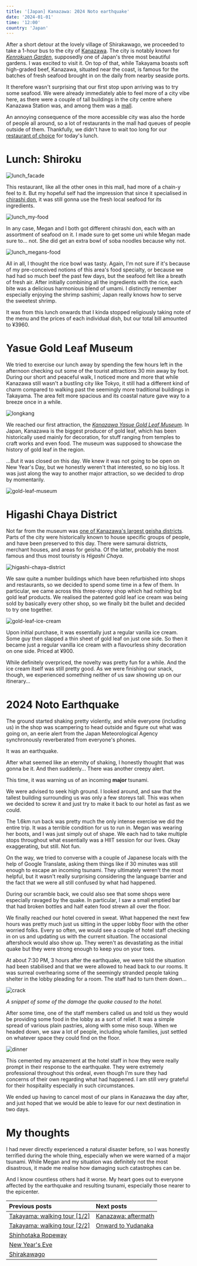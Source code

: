 ```yaml
---
title: '[Japan] Kanazawa: 2024 Noto earthquake'
date: '2024-01-01'
time: '12:00'
country: 'Japan'
---
```


After a short detour at the lovely village of Shirakawago, we proceeded to take a 1-hour bus to the city of [Kanazawa](https://visitkanazawa.jp/en/). The city is notably known for [*Kenrokuen Garden*](https://visitkanazawa.jp/en/attractions/detail_10106.html), supposedly one of Japan's three most beautiful gardens. I was excited to visit it. On top of that, while Takayama boasts soft high-graded beef, Kanazawa, situated near the coast, is famous for the batches of fresh seafood brought in on the daily from nearby seaside ports.

It therefore wasn't surprising that our first stop upon arriving was to try some seafood. We were already immediately able to feel more of a city vibe here, as there were a couple of tall buildings in the city centre where Kanazawa Station was, and among them was a [mall](https://www.kanazawastation.com/kanazawa-forus-shopping-mall/).

An annoying consequence of the more accessible city was also the horde of people all around, so a lot of restaurants in the mall had queues of people outside of them. Thankfully, we didn't have to wait too long for our [restaurant of choice](https://www.tripadvisor.com/Restaurant_Review-g298115-d10311406-Reviews-Shiroku_Kanazawa_Forus-Kanazawa_Ishikawa_Prefecture_Hokuriku_Chubu.html) for today's lunch.

# Lunch: Shiroku

![lunch_facade](/images/posts/travel/japan-2023/kanazawa-earthquake/lunch_facade.jpg)

This restaurant, like all the other ones in this mall, had more of a chain-y feel to it. But my hopeful self had the impression that since it specialised in [chirashi don](https://savorjapan.com/contents/discover-oishii-japan/chirashi-sushi-or-kaisen-don-not-even-japanese-people-know-all-the-differences/), it was still gonna use the fresh local seafood for its ingredients. 

![lunch_my-food](/images/posts/travel/japan-2023/kanazawa-earthquake/lunch_my-food.jpg)

In any case, Megan and I both got different chirashi don, each with an assortment of seafood on it. I made sure to get some uni while Megan made sure to... not. She did get an extra bowl of soba noodles because why not.

![lunch_megans-food](/images/posts/travel/japan-2023/kanazawa-earthquake/lunch_megans-food.JPG)

All in all, I thought the rice bowl was tasty. Again, I'm not sure if it's because of my pre-conceived notions of this area's food specialty, or because we had had so much beef the past few days, but the seafood felt like a breath of fresh air. After initially combining all the ingredients with the rice, each bite was a delicious harmonious blend of umami. I distinctly remember especially enjoying the shrimp sashimi; Japan really knows how to serve the sweetest shrimp.

It was from this lunch onwards that I kinda stopped religiously taking note of the menu and the prices of each individual dish, but our total bill amounted to ¥3960.

# Yasue Gold Leaf Museum

We tried to exercise our lunch away by spending the few hours left in the afternoon checking out some of the tourist attractions 30 min away by foot. During our short and peaceful walk, I noticed more and more that while Kanazawa still wasn't a bustling city like Tokyo, it still had a different kind of charm compared to walking past the seemingly more traditional buildings in Takayama. The area felt more spacious and its coastal nature gave way to a breeze once in a while.

![longkang](/images/posts/travel/japan-2023/kanazawa-earthquake/longkang.JPG)

We reached our first attraction, the [*Kanazawa Yasue Gold Leaf Museum*](https://www.kanazawa-museum.jp/kinpaku/english/). In Japan, Kanazawa is the biggest producer of gold leaf, which has been historically used mainly for decoration, for stuff ranging from temples to craft works and even food. The museum was supposed to showcase the history of gold leaf in the region.

...But it was closed on this day. We knew it was not going to be open on New Year's Day, but we honestly weren't that interested, so no big loss. It was just along the way to another major attraction, so we decided to drop by momentarily.

![gold-leaf-museum](/images/posts/travel/japan-2023/kanazawa-earthquake/gold-leaf-museum.jpg)

# Higashi Chaya District

Not far from the museum was [one of Kanazawa's largest geisha districts](https://visitkanazawa.jp/en/attractions/detail_10212.html). Parts of the city were historically known to house specific groups of people, and have been preserved to this day. There were samurai districts, merchant houses, and areas for geisha. Of the latter, probably the most famous and thus most touristy is *Higashi Chaya*.

![higashi-chaya-district](/images/posts/travel/japan-2023/kanazawa-earthquake/higashi-chaya-district.JPG)

We saw quite a number buildings which have been refurbished into shops and restaurants, so we decided to spend some time in a few of them. In particular, we came across this three-storey shop which had nothing but gold leaf products. We realised the patented gold leaf ice cream was being sold by basically every other shop, so we finally bit the bullet and decided to try one together.

![gold-leaf-ice-cream](/images/posts/travel/japan-2023/kanazawa-earthquake/gold-leaf-ice-cream.JPG)

Upon initial purchase, it was essentially just a regular vanilla ice cream. Some guy then slapped a thin sheet of gold leaf on just one side. So then it became just a regular vanilla ice cream with a flavourless shiny decoration on one side. Priced at ¥900.

While definitely overpriced, the novelty was pretty fun for a while. And the ice cream itself was still pretty good. As we were finishing our snack, though, we experienced something neither of us saw showing up on our itinerary...

# 2024 Noto Earthquake

The ground started shaking pretty violently, and while everyone (including us) in the shop was scampering to head outside and figure out what was going on, an eerie alert from the Japan Meteorological Agency synchronously reverberated from everyone's phones.

It was an earthquake.

After what seemed like an eternity of shaking, I honestly thought that was gonna be it. And then suddenly... There was another creepy alert.

This time, it was warning us of an incoming **major** tsunami.

We were advised to seek high ground. I looked around, and saw that the tallest building surrounding us was only a few storeys tall. This was when we decided to screw it and just try to make it back to our hotel as fast as we could.

The 1.6km run back was pretty much the only intense exercise we did the entire trip. It was a terrible condition for us to run in. Megan was wearing her boots, and I was just simply out of shape. We each had to take multiple stops throughout what essentially was a HIIT session for our lives. Okay exaggerating, but still. Not fun.

On the way, we tried to converse with a couple of Japanese locals with the help of Google Translate, asking them things like if 30 minutes was still enough to escape an incoming tsunami. They ultimately weren't the most helpful, but it wasn't really surprising considering the language barrier and the fact that we were all still confused by what had happened.

During our scramble back, we could also see that some shops were especially ravaged by the quake. In particular, I saw a small emptied bar that had broken bottles and half eaten food strewn all over the floor.

We finally reached our hotel covered in sweat. What happened the next few hours was pretty much just us sitting in the upper lobby floor with the other worried folks. Every so often, we would see a couple of hotel staff checking in on us and updating us with the current situation. The occasional aftershock would also show up. They weren't as devastating as the initial quake but they were strong enough to keep you on your toes.

At about 7:30 PM, 3 hours after the earthquake, we were told the situation had been stabilised and that we were allowed to head back to our rooms. It was surreal overhearing some of the seemingly stranded people taking shelter in the lobby pleading for a room. The staff had to turn them down...

![crack](/images/posts/travel/japan-2023/kanazawa-earthquake/crack.JPG)

*A snippet of some of the damage the quake caused to the hotel.*

After some time, one of the staff members called us and told us they would be providing some food in the lobby as a sort of relief. It was a simple spread of various plain pastries, along with some miso soup. When we headed down, we saw a lot of people, including whole families, just settled on whatever space they could find on the floor.

![dinner](/images/posts/travel/japan-2023/kanazawa-earthquake/dinner.JPG)

This cemented my amazement at the hotel staff in how they were really prompt in their response to the earthquake. They were extremely professional throughout this ordeal, even though I'm sure they had concerns of their own regarding what had happened. I am still very grateful for their hospitality especially in such circumstances.

We ended up having to cancel most of our plans in Kanazawa the day after, and just hoped that we would be able to leave for our next destination in two days.

# My thoughts

I had never directly experienced a natural disaster before, so I was honestly terrified during the whole thing, especially when we were warned of a major tsunami. While Megan and my situation was definitely not the most disastrous, it made me realise how damaging such catastrophes can be. 

And I know countless others had it worse. My heart goes out to everyone affected by the earthquake and resulting tsunami, especially those nearer to the epicenter.

| Previous posts | Next posts |
| :---           | :---       |
| [Takayama: walking tour [1/2]](./takayama-walking-tour-1) | [Kanazawa: aftermath](./kanazawa-aftermath) |
| [Takayama: walking tour [2/2]](./takayama-walking-tour-2) | [Onward to Yudanaka](./onward-to-yudanaka) |
| [Shinhotaka Ropeway](./shinhotaka-ropeway) | |
| [New Year's Eve](./new-years-eve) | |
| [Shirakawago](./shirakawago) | |
